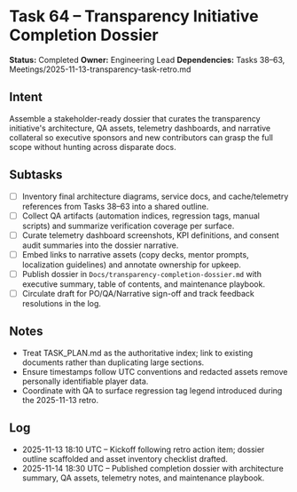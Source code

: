 # Task 64 – Transparency Initiative Completion Dossier

**Status:** Completed
**Owner:** Engineering Lead
**Dependencies:** Tasks 38–63, Meetings/2025-11-13-transparency-task-retro.md

## Intent
Assemble a stakeholder-ready dossier that curates the transparency initiative's architecture, QA assets, telemetry dashboards, and narrative collateral so executive sponsors and new contributors can grasp the full scope without hunting across disparate docs.

## Subtasks
- [ ] Inventory final architecture diagrams, service docs, and cache/telemetry references from Tasks 38–63 into a shared outline.
- [ ] Collect QA artifacts (automation indices, regression tags, manual scripts) and summarize verification coverage per surface.
- [ ] Curate telemetry dashboard screenshots, KPI definitions, and consent audit summaries into the dossier narrative.
- [ ] Embed links to narrative assets (copy decks, mentor prompts, localization guidelines) and annotate ownership for upkeep.
- [ ] Publish dossier in `Docs/transparency-completion-dossier.md` with executive summary, table of contents, and maintenance playbook.
- [ ] Circulate draft for PO/QA/Narrative sign-off and track feedback resolutions in the log.

## Notes
- Treat TASK_PLAN.md as the authoritative index; link to existing documents rather than duplicating large sections.
- Ensure timestamps follow UTC conventions and redacted assets remove personally identifiable player data.
- Coordinate with QA to surface regression tag legend introduced during the 2025-11-13 retro.

## Log
- 2025-11-13 18:10 UTC – Kickoff following retro action item; dossier outline scaffolded and asset inventory checklist drafted.
- 2025-11-14 18:30 UTC – Published completion dossier with architecture summary, QA assets, telemetry notes, and maintenance playbook.
